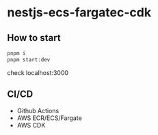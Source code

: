 # nestjs-ecs-fargatec-cdk

## How to start

```bash
pnpm i
pnpm start:dev
```

check localhost:3000

## CI/CD

- Github Actions
- AWS ECR/ECS/Fargate
- AWS CDK

```

```
